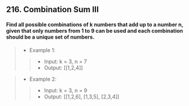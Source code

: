 ## 216. Combination Sum III
#### Find all possible combinations of k numbers that add up to a number n, given that only numbers from 1 to 9 can be used and each combination should be a unique set of numbers.  
  
>* Example 1:  
>>* Input: k = 3, n = 7  
>>* Output: [[1,2,4]]   

>* Example 2:  
>>* Input: k = 3, n = 9
>>* Output: [[1,2,6], [1,3,5], [2,3,4]]
